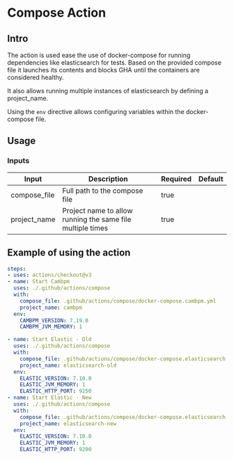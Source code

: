# Compose Action

## Intro

The action is used ease the use of docker-compose for running dependencies like elasticsearch for tests. Based on the provided compose file it launches its contents and blocks GHA until the containers are considered healthy.

It also allows running multiple instances of elasticsearch by defining a project_name.

Using the `env` directive allows configuring variables within the docker-compose file.

## Usage

### Inputs

|    Input     |                        Description                         | Required | Default |
|--------------|------------------------------------------------------------|----------|---------|
| compose_file | Full path to the compose file                              | true     |         |
| project_name | Project name to allow running the same file multiple times | true     |         |

## Example of using the action

```yaml
steps:
- uses: actions/checkout@v3
- name: Start Cambpm
  uses: ./.github/actions/compose
  with:
    compose_file: .github/actions/compose/docker-compose.cambpm.yml
    project_name: cambpm
  env:
    CAMBPM_VERSION: 7.19.0
    CAMBPM_JVM_MEMORY: 1

- name: Start Elastic - Old
  uses: ./.github/actions/compose
  with:
    compose_file: .github/actions/compose/docker-compose.elasticsearch.yml
    project_name: elasticsearch-old
  env:
    ELASTIC_VERSION: 7.10.0
    ELASTIC_JVM_MEMORY: 1
    ELASTIC_HTTP_PORT: 9250
- name: Start Elastic - New
  uses: ./.github/actions/compose
  with:
    compose_file: .github/actions/compose/docker-compose.elasticsearch.yml
    project_name: elasticsearch-new
  env:
    ELASTIC_VERSION: 7.10.0
    ELASTIC_JVM_MEMORY: 1
    ELASTIC_HTTP_PORT: 9200
```

